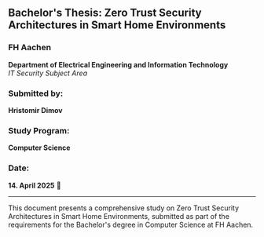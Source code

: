## Bachelor's Thesis: Zero Trust Security Architectures in Smart Home Environments

### FH Aachen
**Department of Electrical Engineering and Information Technology** \
*IT Security Subject Area* 

### Submitted by:
**Hristomir Dimov**  

### Study Program:
**Computer Science**  

### Date:
**14. April 2025** 🚬

---

This document presents a comprehensive study on Zero Trust Security Architectures in Smart Home Environments, submitted as part of the requirements for the Bachelor's degree in Computer Science at FH Aachen.
